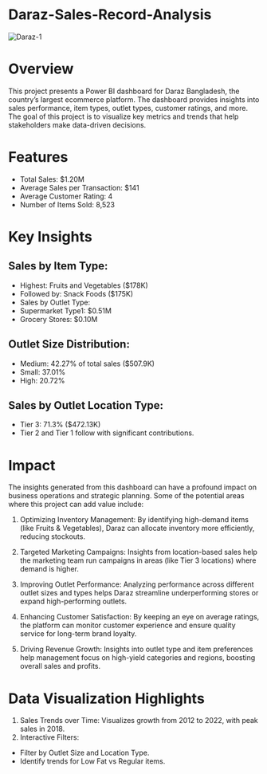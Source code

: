 # Daraz-Sales-Record-Analysis

![Daraz-1](https://github.com/user-attachments/assets/d9b2c3c1-d468-4646-b432-ccb34640fb0a)

# Overview
This project presents a Power BI dashboard for Daraz Bangladesh, the country’s largest ecommerce platform. The dashboard provides insights into sales performance, item types, outlet types, customer ratings, and more. The goal of this project is to visualize key metrics and trends that help stakeholders make data-driven decisions.

# Features
- Total Sales: $1.20M
- Average Sales per Transaction: $141
- Average Customer Rating: 4
- Number of Items Sold: 8,523

# Key Insights
## Sales by Item Type:
  - Highest: Fruits and Vegetables ($178K)
  - Followed by: Snack Foods ($175K)
  - Sales by Outlet Type:
  - Supermarket Type1: $0.51M
  - Grocery Stores: $0.10M
## Outlet Size Distribution:
  - Medium: 42.27% of total sales ($507.9K)
  - Small: 37.01%
  - High: 20.72%
## Sales by Outlet Location Type:
  - Tier 3: 71.3% ($472.13K)
  - Tier 2 and Tier 1 follow with significant contributions.

# Impact
The insights generated from this dashboard can have a profound impact on business operations and strategic planning. Some of the potential areas where this project can add value include:

1. Optimizing Inventory Management: By identifying high-demand items (like Fruits & Vegetables), Daraz can allocate inventory more efficiently, reducing stockouts.

2. Targeted Marketing Campaigns: Insights from location-based sales help the marketing team run campaigns in areas (like Tier 3 locations) where demand is higher.

3. Improving Outlet Performance: Analyzing performance across different outlet sizes and types helps Daraz streamline underperforming stores or expand high-performing outlets.

4. Enhancing Customer Satisfaction: By keeping an eye on average ratings, the platform can monitor customer experience and ensure quality service for long-term brand loyalty.

5. Driving Revenue Growth: Insights into outlet type and item preferences help management focus on high-yield categories and regions, boosting overall sales and profits.

# Data Visualization Highlights
1. Sales Trends over Time: Visualizes growth from 2012 to 2022, with peak sales in 2018.
2. Interactive Filters:
  - Filter by Outlet Size and Location Type.
  - Identify trends for Low Fat vs Regular items.

